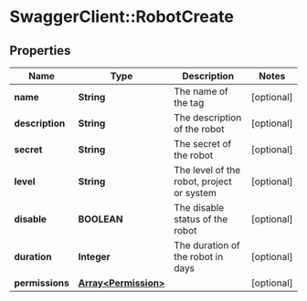 # SwaggerClient::RobotCreate

## Properties
Name | Type | Description | Notes
------------ | ------------- | ------------- | -------------
**name** | **String** | The name of the tag | [optional] 
**description** | **String** | The description of the robot | [optional] 
**secret** | **String** | The secret of the robot | [optional] 
**level** | **String** | The level of the robot, project or system | [optional] 
**disable** | **BOOLEAN** | The disable status of the robot | [optional] 
**duration** | **Integer** | The duration of the robot in days | [optional] 
**permissions** | [**Array&lt;Permission&gt;**](Permission.md) |  | [optional] 


